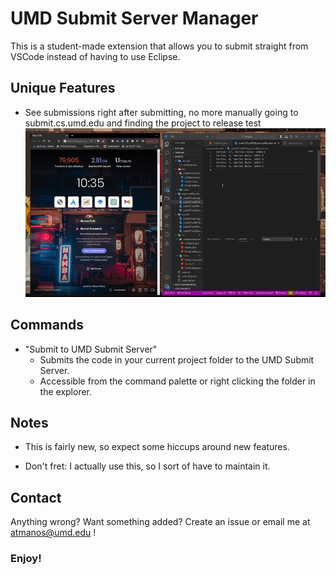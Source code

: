 # UMD Submit Server Manager

This is a student-made extension that allows you to submit straight from VSCode instead of having to use Eclipse.

## Unique Features
- See submissions right after submitting, no more manually going to submit.cs.umd.edu and finding the project to release test
  ![Submit](./images/hyperlink.gif)

## Commands

- "Submit to UMD Submit Server"
  - Submits the code in your current project folder to the UMD Submit Server.
  - Accessible from the command palette or right clicking the folder in the explorer.

## Notes

- This is fairly new, so expect some hiccups around new features.

- Don't fret: I actually use this, so I sort of have to maintain it.

## Contact

Anything wrong? Want something added? Create an issue or email me at atmanos@umd.edu !


### **Enjoy!**